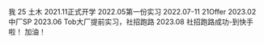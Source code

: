 我
25
土木
2021.11正式开学
2022.05第一份实习
2022.07-11 21Offer
2023.02 中厂SP
2023.06 Tob大厂提前实习，社招跑路
2023.08 社招跑路成功-到快手啦！
加油！
